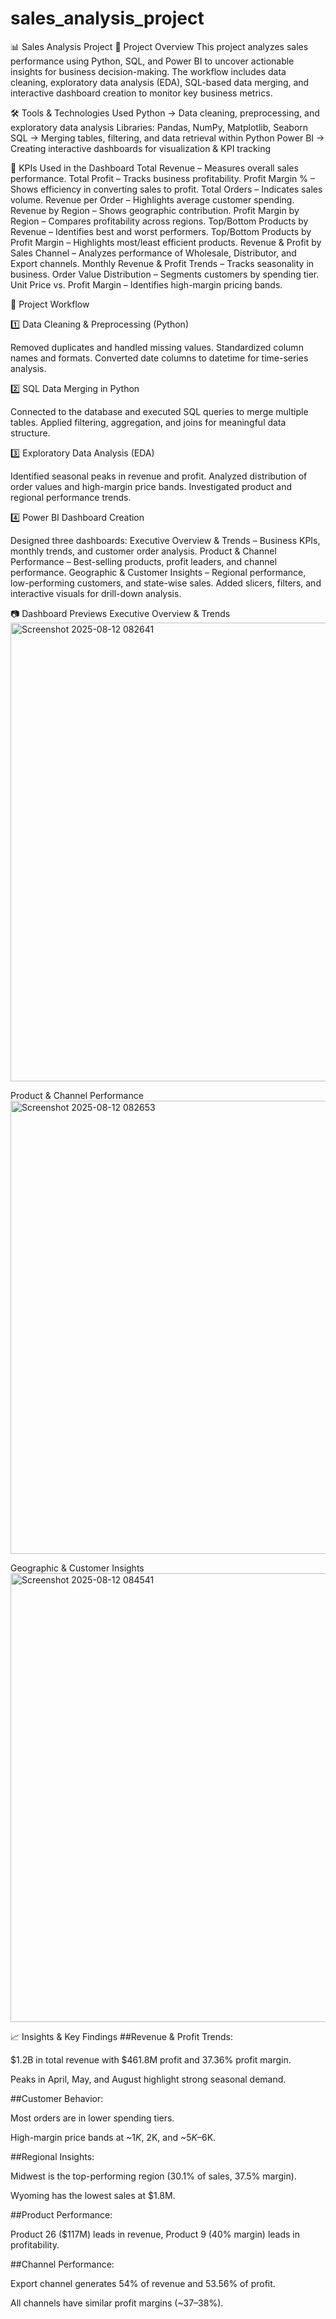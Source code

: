 # sales_analysis_project
📊 Sales Analysis Project
📌 Project Overview
This project analyzes sales performance using Python, SQL, and Power BI to uncover actionable insights for business decision-making.
The workflow includes data cleaning, exploratory data analysis (EDA), SQL-based data merging, and interactive dashboard creation to monitor key business metrics.

🛠 Tools & Technologies Used
Python → Data cleaning, preprocessing, and exploratory data analysis
Libraries: Pandas, NumPy, Matplotlib, Seaborn
SQL → Merging tables, filtering, and data retrieval within Python
Power BI → Creating interactive dashboards for visualization & KPI tracking

🎯 KPIs Used in the Dashboard
Total Revenue – Measures overall sales performance.
Total Profit – Tracks business profitability.
Profit Margin % – Shows efficiency in converting sales to profit.
Total Orders – Indicates sales volume.
Revenue per Order – Highlights average customer spending.
Revenue by Region – Shows geographic contribution.
Profit Margin by Region – Compares profitability across regions.
Top/Bottom Products by Revenue – Identifies best and worst performers.
Top/Bottom Products by Profit Margin – Highlights most/least efficient products.
Revenue & Profit by Sales Channel – Analyzes performance of Wholesale, Distributor, and Export channels.
Monthly Revenue & Profit Trends – Tracks seasonality in business.
Order Value Distribution – Segments customers by spending tier.
Unit Price vs. Profit Margin – Identifies high-margin pricing bands.

🔄 Project Workflow

1️⃣ Data Cleaning & Preprocessing (Python)

Removed duplicates and handled missing values.
Standardized column names and formats.
Converted date columns to datetime for time-series analysis.

2️⃣ SQL Data Merging in Python

Connected to the database and executed SQL queries to merge multiple tables.
Applied filtering, aggregation, and joins for meaningful data structure.

3️⃣ Exploratory Data Analysis (EDA)

Identified seasonal peaks in revenue and profit.
Analyzed distribution of order values and high-margin price bands.
Investigated product and regional performance trends.

4️⃣ Power BI Dashboard Creation

Designed three dashboards:
Executive Overview & Trends – Business KPIs, monthly trends, and customer order analysis.
Product & Channel Performance – Best-selling products, profit leaders, and channel performance.
Geographic & Customer Insights – Regional performance, low-performing customers, and state-wise sales.
Added slicers, filters, and interactive visuals for drill-down analysis.

📷 Dashboard Previews
Executive Overview & Trends
<img width="1318" height="734" alt="Screenshot 2025-08-12 082641" src="https://github.com/user-attachments/assets/7eb585a4-69b7-4adb-94af-0170d28fc1ad" />



Product & Channel Performance
<img width="1315" height="725" alt="Screenshot 2025-08-12 082653" src="https://github.com/user-attachments/assets/a5e58234-d299-4bd1-beb6-f4492d2e1bb7" />


Geographic & Customer Insights
<img width="1335" height="718" alt="Screenshot 2025-08-12 084541" src="https://github.com/user-attachments/assets/f2e415b8-3745-41f6-b361-fdcd665473eb" />



📈 Insights & Key Findings
##Revenue & Profit Trends:

$1.2B in total revenue with $461.8M profit and 37.36% profit margin.

Peaks in April, May, and August highlight strong seasonal demand.

##Customer Behavior:

Most orders are in lower spending tiers.

High-margin price bands at ~$1K, ~$2K, and ~$5K–$6K.

##Regional Insights:

Midwest is the top-performing region (30.1% of sales, 37.5% margin).

Wyoming has the lowest sales at $1.8M.

##Product Performance:

Product 26 ($117M) leads in revenue, Product 9 (40% margin) leads in profitability.

##Channel Performance:

Export channel generates 54% of revenue and 53.56% of profit.

All channels have similar profit margins (~37–38%).

